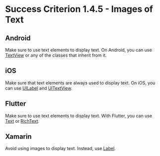 # Success Criterion 1.4.5 - Images of Text
## Android

Make sure to use text elements to display text. On Android, you can use [TextView](https://developer.android.com/reference/android/widget/TextView) or any of the classes that inherit from it.
## iOS

Make sure that text elements are always used to display text. On iOS, you can use [UILabel](https://developer.apple.com/documentation/uikit/uilabel) and [UITextView](https://developer.apple.com/documentation/uikit/uitextview).
## Flutter

Make sure to use text elements to display text. With Flutter, you can use [Text](https://api.flutter.dev/flutter/widgets/Text-class.html) or [RichText](https://api.flutter.dev/flutter/widgets/RichText-class.html).
## Xamarin

Avoid using images to display text. Instead, use [Label](https://docs.microsoft.com/en-us/xamarin/xamarin-forms/user-interface/text/label).
